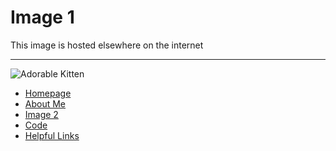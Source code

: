 # Image 1

This image is hosted elsewhere on the internet

---

![Adorable Kitten](https://upload.wikimedia.org/wikipedia/commons/b/bc/Juvenile_Ragdoll.jpg)

- [Homepage](README.md)
- [About Me](AboutMe.md)
- [Image 2]()
- [Code]()
- [Helpful Links]()

